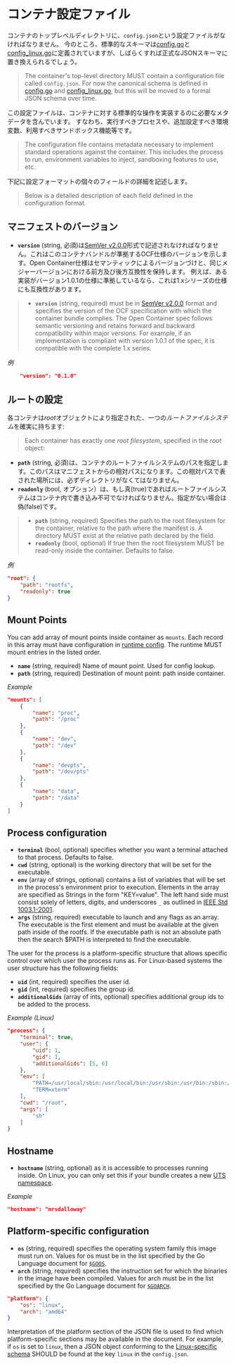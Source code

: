 # コンテナ設定ファイル

コンテナのトップレベルディレクトリに、`config.json`という設定ファイルがなければなりません。
今のところ、標準的なスキーマは[config.go](../config.go)と[config_linux.go](../config_linux.go)に定義されていますが、しばらくすれば正式なJSONスキーマに置き換えられるでしょう。
>The container's top-level directory MUST contain a configuration file called `config.json`.
>For now the canonical schema is defined in [config.go](config.go) and [config_linux.go](config_linux.go), but this will be moved to a formal JSON schema over time.

この設定ファイルは、コンテナに対する標準的な操作を実装するのに必要なメタデータを含んでいます。
すなわち、実行すべきプロセスや、追加設定すべき環境変数、利用すべきサンドボックス機能等です。
>The configuration file contains metadata necessary to implement standard operations against the container.
>This includes the process to run, environment variables to inject, sandboxing features to use, etc.

下記に設定フォーマットの個々のフィールドの詳細を記述します。
>Below is a detailed description of each field defined in the configuration format.

## マニフェストのバージョン

* **`version`** (string, 必須)は[SemVer v2.0.0](http://semver.org/spec/v2.0.0.html)形式で記述されなければなりません。これはこのコンテナバンドルが準拠するOCF仕様のバージョンを示します。Open Container仕様はセマンティックによるバージョンづけと、同じメジャーバージョンにおける前方及び後方互換性を保持します。
例えば、ある実装がバージョン1.0.1の仕様に準拠しているなら、これは1.xシリーズの仕様にも互換性があります。
>* **`version`** (string, required) must be in [SemVer v2.0.0](http://semver.org/spec/v2.0.0.html) format and specifies the version of the OCF specification with which the container bundle complies. The Open Container spec follows semantic versioning and retains forward and backward compatibility within major versions. For example, if an implementation is compliant with version 1.0.1 of the spec, it is compatible with the complete 1.x series.

*例*

```json
    "version": "0.1.0"
```

## ルートの設定

各コンテナは*root*オブジェクトにより指定された、一つの*ルートファイルシステム*を確実に持ちます:
>Each container has exactly one *root filesystem*, specified in the *root* object:

* **`path`** (string, 必須)は、コンテナのルートファイルシステムのパスを指定します。このパスはマニフェストからの相対パスになります。この相対パスで表された場所には、必ずディレクトリがなくてはなりません。
* **`readonly`** (bool, オプション）は、もし真(true)であればルートファイルシステムはコンテナ内で書き込み不可でなければなりません。指定がない場合は偽(false)です。

>* **`path`** (string, required) Specifies the path to the root filesystem for the container, relative to the path where the manifest is. A directory MUST exist at the relative path declared by the field.
>* **`readonly`** (bool, optional) If true then the root filesystem MUST be read-only inside the container. Defaults to false.

*例*

```json
"root": {
    "path": "rootfs",
    "readonly": true
}
```

## Mount Points

You can add array of mount points inside container as `mounts`.
Each record in this array must have configuration in [runtime config](runtime-config.md#mount-configuration).
The runtime MUST mount entries in the listed order.

* **`name`** (string, required) Name of mount point. Used for config lookup.
* **`path`** (string, required) Destination of mount point: path inside container.

*Example*

```json
"mounts": [
    {
        "name": "proc",
        "path": "/proc"
    },
    {
        "name": "dev",
        "path": "/dev"
    },
    {
        "name": "devpts",
        "path": "/dev/pts"
    },
    {
        "name": "data",
        "path": "/data"
    }
]
```

## Process configuration

* **`terminal`** (bool, optional) specifies whether you want a terminal attached to that process. Defaults to false.
* **`cwd`** (string, optional) is the working directory that will be set for the executable.
* **`env`** (array of strings, optional) contains a list of variables that will be set in the process's environment prior to execution. Elements in the array are specified as Strings in the form "KEY=value". The left hand side must consist solely of letters, digits, and underscores `_` as outlined in [IEEE Std 1003.1-2001](http://pubs.opengroup.org/onlinepubs/009695399/basedefs/xbd_chap08.html).
* **`args`** (string, required) executable to launch and any flags as an array. The executable is the first element and must be available at the given path inside of the rootfs. If the executable path is not an absolute path then the search $PATH is interpreted to find the executable.

The user for the process is a platform-specific structure that allows specific control over which user the process runs as.
For Linux-based systems the user structure has the following fields:

* **`uid`** (int, required) specifies the user id.
* **`gid`** (int, required) specifies the group id.
* **`additionalGids`** (array of ints, optional) specifies additional group ids to be added to the process.

*Example (Linux)*

```json
"process": {
    "terminal": true,
    "user": {
        "uid": 1,
        "gid": 1,
        "additionalGids": [5, 6]
    },
    "env": [
        "PATH=/usr/local/sbin:/usr/local/bin:/usr/sbin:/usr/bin:/sbin:/bin",
        "TERM=xterm"
    ],
    "cwd": "/root",
    "args": [
        "sh"
    ]
}
```


## Hostname

* **`hostname`** (string, optional) as it is accessible to processes running inside.  On Linux, you can only set this if your bundle creates a new [UTS namespace][uts-namespace].

*Example*

```json
"hostname": "mrsdalloway"
```

## Platform-specific configuration

* **`os`** (string, required) specifies the operating system family this image must run on. Values for os must be in the list specified by the Go Language document for [`$GOOS`](https://golang.org/doc/install/source#environment).
* **`arch`** (string, required) specifies the instruction set for which the binaries in the image have been compiled. Values for arch must be in the list specified by the Go Language document for [`$GOARCH`](https://golang.org/doc/install/source#environment).

```json
"platform": {
    "os": "linux",
    "arch": "amd64"
}
```

Interpretation of the platform section of the JSON file is used to find which platform-specific sections may be available in the document.
For example, if `os` is set to `linux`, then a JSON object conforming to the [Linux-specific schema](config-linux.md) SHOULD be found at the key `linux` in the `config.json`.

[uts-namespace]: http://man7.org/linux/man-pages/man7/namespaces.7.html

